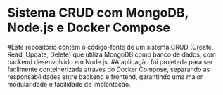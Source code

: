 # Sistema CRUD com MongoDB, Node.js e Docker Compose


#Este repositório contém o código-fonte de um sistema CRUD (Create, Read, Update, Delete) que utiliza MongoDB como banco de dados, com backend desenvolvido em Node.js.
#A aplicação foi projetada para ser facilmente conteinerizada através do Docker Compose, separando as responsabilidades entre backend e frontend, garantindo uma maior modularidade e facilidade de implantação.
 

